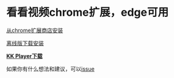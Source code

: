 # 看看视频chrome扩展，edge可用

[从chrome扩展商店安装](https://chrome.google.com/webstore/detail/%E7%9C%8B%E7%9C%8B/pegiockicjmdnkjbnppeeakeogdkegac?hl=zh-CN&authuser=0)

[离线版下载安装](https://www.123pan.com/s/7x5A-m4z8)

[**KK Player下载**](https://laonongmin.online)

如果你有什么想法和建议，可以[issue](https://github.com/npljy/kankan-extension/issues)
